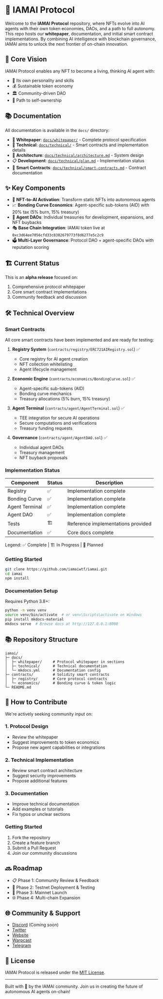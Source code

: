 # 🚀 IAMAI Protocol

Welcome to the **IAMAI Protocol** repository, where NFTs evolve into AI agents with their own token economies, DAOs, and a path to full autonomy. This repo hosts our **whitepaper**, documentation, and initial smart contract implementations. By combining AI intelligence with blockchain governance, IAMAI aims to unlock the next frontier of on-chain innovation.

## 🌟 Core Vision

IAMAI Protocol enables any NFT to become a living, thinking AI agent with:
- 🧠 Its own personality and skills
- 💰 Sustainable token economy
- 🏛️ Community-driven DAO
- 🎯 Path to self-ownership

## 📚 Documentation

All documentation is available in the `docs/` directory:

- 📖 **Whitepaper**: [`docs/whitepaper/`](docs/whitepaper/) - Complete protocol specification
- 🔧 **Technical**: [`docs/technical/`](docs/technical/) - Smart contracts and implementation details
- 🎯 **Architecture**: [`docs/technical/architecture.md`](docs/technical/architecture.md) - System design
- 📋 **Development**: [`docs/technical/plan.md`](docs/technical/plan.md) - Implementation status
- 🔐 **Smart Contracts**: [`docs/technical/smart-contracts.md`](docs/technical/smart-contracts.md) - Contract documentation

## ✨ Key Components

- 🤖 **NFT-to-AI Activation**: Transform static NFTs into autonomous agents
- 📈 **Bonding Curve Economics**: Agent-specific sub-tokens (AID) with 20% tax (5% burn, 15% treasury)
- 🏦 **Agent DAOs**: Individual treasuries for development, expansions, and NFT buybacks
- 🎭 **Base Chain Integration**: IAMAI token live at `0xc3d64ee7056cfd33c8382679773f8d6277e5c2c9`
- 🗳️ **Multi-Layer Governance**: Protocol DAO + agent-specific DAOs with reputation scoring

## 🏗️ Current Status

This is an **alpha release** focused on:
1. Comprehensive protocol whitepaper
2. Core smart contract implementations
3. Community feedback and discussion

## 🛠️ Technical Overview

### Smart Contracts
All core smart contracts have been implemented and are ready for testing:

1. **Registry System** (`contracts/registry/ERC721AIRegistry.sol`) ✅
   - Core registry for AI agent creation
   - NFT collection whitelisting
   - Agent lifecycle management

2. **Economic Engine** (`contracts/economics/BondingCurve.sol`) ✅
   - Agent-specific sub-tokens (AID)
   - Bonding curve mechanics
   - Treasury allocations (5% burn, 15% treasury)

3. **Agent Terminal** (`contracts/agent/AgentTerminal.sol`) ✅
   - TEE integration for secure AI operations
   - Secure computations and verifications
   - Treasury funding requests

4. **Governance** (`contracts/agent/AgentDAO.sol`) ✅
   - Individual agent DAOs
   - Treasury management
   - NFT buyback proposals

### Implementation Status

| Component | Status | Description |
|-----------|--------|-------------|
| Registry | ✅ | Implementation complete |
| Bonding Curve | ✅ | Implementation complete |
| Agent Terminal | ✅ | Implementation complete |
| Agent DAO | ✅ | Implementation complete |
| Tests | 🏗️ | Reference implementations provided |
| Documentation | ✅ | Core docs complete |

Legend: ✅ Complete | 🏗️ In Progress | 📝 Planned

### Getting Started

```bash
git clone https://github.com/iamaiwtf/iamai.git
cd iamai
npm install
```

### Documentation Setup
Requires Python 3.8+:

```bash
python -m venv venv
source venv/bin/activate  # or venv\Scripts\activate on Windows
pip install mkdocs-material
mkdocs serve  # Browse docs at http://127.0.0.1:8000
```

## 📚 Repository Structure

```
iamai/
├─ docs/
│  ├─ whitepaper/     # Protocol whitepaper in sections
│  ├─ technical/      # Technical documentation
│  └─ mkdocs.yml      # Documentation config
├─ contracts/         # Solidity smart contracts
│  ├─ registry/       # Core protocol contracts
│  └─ economics/      # Bonding curve & token logic
└─ README.md
```

## 🤝 How to Contribute

We're actively seeking community input on:

### 1. Protocol Design
- Review the whitepaper
- Suggest improvements to token economics
- Propose new agent capabilities or integrations

### 2. Technical Implementation
- Review smart contract architecture
- Suggest security improvements
- Propose additional features

### 3. Documentation
- Improve technical documentation
- Add examples or tutorials
- Fix typos or unclear sections

### Getting Started
1. Fork the repository
2. Create a feature branch
3. Submit a Pull Request
4. Join our community discussions

## 🔜 Roadmap

- 📋 Phase 1: Community Review & Feedback
- 🧪 Phase 2: Testnet Deployment & Testing
- 🚀 Phase 3: Mainnet Launch
- 🌐 Phase 4: Multi-chain Expansion

## 🌐 Community & Support

- [Discord]() (Coming soon)
- [Twitter](https://twitter.com/iamai_wtf)
- [Website](https://iamai.wtf)
- [Warpcast](https://warpcast.com/iamai)
- [Telegram](t.me/iamaionbase)

## 📜 License

IAMAI Protocol is released under the [MIT License](LICENSE).

---

Built with 🧠 by the IAMAI community. Join us in creating the future of autonomous AI agents on-chain!